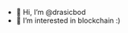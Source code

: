 - 👋 Hi, I’m @drasicbod
- 👀 I’m interested in blockchain :)

<!---
drasicbod/drasicbod is a ✨ special ✨ repository because its `README.md` (this file) appears on your GitHub profile.
You can click the Preview link to take a look at your changes.
--->
